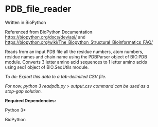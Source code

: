 # PDB_file_reader
Written in BioPython

Referenced from BioPython Documentation https://biopython.org/docs/dev/api/ and https://biopython.org/wiki/The_Biopython_Structural_Bioinformatics_FAQ/

Reads from an input PDB file all the residue numbers, atom numbers, residue names and chain name using the PDBParser object of BIO.PDB module.
Converts 3 letter amino acid sequences to 1 letter amino acids using seq1 object of BIO.SeqUtils module.

<i>To do: Export this data to a tab-delimited CSV file. 
  
  For now, python 3 readpdb.py > output.csv command can be used as a stop-gap solution.</i>



<b>Required Dependencies:</b>

Python 3+ 

BioPython
